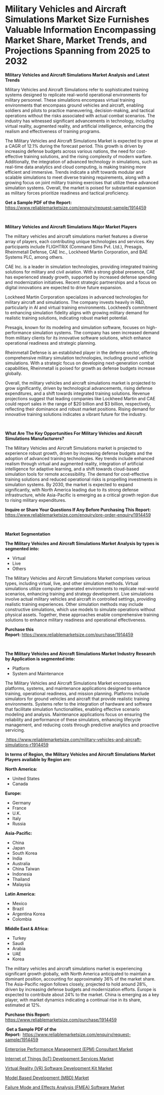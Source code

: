 <p><h1>Military Vehicles and Aircraft Simulations Market Size Furnishes Valuable Information Encompassing Market Share, Market Trends, and Projections Spanning from 2025 to 2032</h1></p><p><strong>Military Vehicles and Aircraft Simulations Market Analysis and Latest Trends</strong></p>
<p><p>Military Vehicles and Aircraft Simulations refer to sophisticated training systems designed to replicate real-world operational environments for military personnel. These simulations encompass virtual training environments that encompass ground vehicles and aircraft, enabling soldiers and pilots to practice maneuvering, decision-making, and tactical operations without the risks associated with actual combat scenarios. The industry has witnessed significant advancements in technology, including virtual reality, augmented reality, and artificial intelligence, enhancing the realism and effectiveness of training programs.</p><p>The Military Vehicles and Aircraft Simulations Market is expected to grow at a CAGR of 12.1% during the forecast period. This growth is driven by increasing defense budgets across various nations, the need for cost-effective training solutions, and the rising complexity of modern warfare. Additionally, the integration of advanced technology in simulations, such as real-time data analytics and cloud computing, is making training more efficient and immersive. Trends indicate a shift towards modular and scalable simulations to meet diverse training requirements, along with a growing focus on joint military training exercises that utilize these advanced simulation systems. Overall, the market is poised for substantial expansion as military forces prioritize readiness and tactical proficiency.</p></p>
<p><strong>Get a Sample PDF of the Report:&nbsp;</strong> <a href="https://www.reliablemarketsize.com/enquiry/request-sample/1914459?utm_campaign=2334&utm_medium=2&utm_source=Github&utm_content=ia&utm_term=11032025&utm_id=military-vehicles-and-aircraft-simulations">https://www.reliablemarketsize.com/enquiry/request-sample/1914459</a></p>
<p>&nbsp;</p>
<p><strong>Military Vehicles and Aircraft Simulations Major Market Players</strong></p>
<p><p>The military vehicles and aircraft simulations market features a diverse array of players, each contributing unique technologies and services. Key participants include FLIGHTRiX (Command Sims Pvt. Ltd.), Presagis, Rheinmetall Defense, CAE Inc., Lockheed Martin Corporation, and BAE Systems PLC, among others.</p><p>CAE Inc. is a leader in simulation technologies, providing integrated training solutions for military and civil aviation. With a strong global presence, CAE has experienced steady growth, supported by increased defense spending and modernization initiatives. Recent strategic partnerships and a focus on digital innovations are expected to drive future expansion.</p><p>Lockheed Martin Corporation specializes in advanced technologies for military aircraft and simulations. The company invests heavily in R&D, particularly in AI and virtual training environments. Lockheed’s commitment to enhancing simulation fidelity aligns with growing military demand for realistic training solutions, indicating robust market potential.</p><p>Presagis, known for its modeling and simulation software, focuses on high-performance simulation systems. The company has seen increased demand from military clients for its innovative software solutions, which enhance operational readiness and strategic planning.</p><p>Rheinmetall Defense is an established player in the defense sector, offering comprehensive military simulation technologies, including ground vehicle simulations. With a strategic focus on developing next-generation combat capabilities, Rheinmetall is poised for growth as defense budgets increase globally.</p><p>Overall, the military vehicles and aircraft simulations market is projected to grow significantly, driven by technological advancements, rising defense expenditures, and a shift towards integrated training solutions. Revenue projections suggest that leading companies like Lockheed Martin and CAE could report sales in the range of $20 billion and $3 billion, respectively, reflecting their dominance and robust market positions. Rising demand for innovative training solutions indicates a vibrant future for the industry.</p></p>
<p>&nbsp;</p>
<p><strong>What Are The Key Opportunities For Military Vehicles and Aircraft Simulations Manufacturers?</strong></p>
<p><p>The Military Vehicles and Aircraft Simulations market is projected to experience robust growth, driven by increasing defense budgets and the adoption of advanced training technologies. Key trends include enhanced realism through virtual and augmented reality, integration of artificial intelligence for adaptive learning, and a shift towards cloud-based simulation tools for remote accessibility. The demand for cost-effective training solutions and reduced operational risks is propelling investments in simulation systems. By 2030, the market is expected to expand significantly, with North America leading due to its strong defense infrastructure, while Asia-Pacific is emerging as a critical growth region due to rising military expenditures.</p></p>
<p><strong>Inquire or Share Your Questions If Any Before Purchasing This Report:</strong> <a href="https://www.reliablemarketsize.com/enquiry/pre-order-enquiry/1914459?utm_campaign=2334&utm_medium=2&utm_source=Github&utm_content=ia&utm_term=11032025&utm_id=military-vehicles-and-aircraft-simulations">https://www.reliablemarketsize.com/enquiry/pre-order-enquiry/1914459</a></p>
<p>&nbsp;</p>
<p><strong>Market Segmentation</strong></p>
<p><strong>The Military Vehicles and Aircraft Simulations Market Analysis by types is segmented into:</strong></p>
<p><ul><li>Virtual</li><li>Live</li><li>Others</li></ul></p>
<p><p>The Military Vehicles and Aircraft Simulations Market comprises various types, including virtual, live, and other simulation methods. Virtual simulations utilize computer-generated environments to replicate real-world scenarios, enhancing training and strategy development. Live simulations involve actual military vehicles and aircraft in controlled settings, providing realistic training experiences. Other simulation methods may include constructive simulations, which use models to simulate operations without physical assets. Together, these approaches enable comprehensive training solutions to enhance military readiness and operational effectiveness.</p></p>
<p><strong>Purchase this Report:&nbsp;</strong><a href="https://www.reliablemarketsize.com/purchase/1914459?utm_campaign=2334&utm_medium=2&utm_source=Github&utm_content=ia&utm_term=11032025&utm_id=military-vehicles-and-aircraft-simulations">https://www.reliablemarketsize.com/purchase/1914459</a></p>
<p>&nbsp;</p>
<p><strong>The Military Vehicles and Aircraft Simulations Market Industry Research by Application is segmented into:</strong></p>
<p><ul><li>Platform</li><li>System and Maintenance</li></ul></p>
<p><p>The Military Vehicles and Aircraft Simulations Market encompasses platforms, systems, and maintenance applications designed to enhance training, operational readiness, and mission planning. Platforms include simulators for ground vehicles and aircraft that provide realistic training environments. Systems refer to the integration of hardware and software that facilitate simulation functionalities, enabling effective scenario modeling and analysis. Maintenance applications focus on ensuring the reliability and performance of these simulators, enhancing lifecycle management, and reducing costs through predictive analytics and proactive servicing.</p></p>
<p><a href="https://www.reliablemarketsize.com/military-vehicles-and-aircraft-simulations-r1914459?utm_campaign=2334&utm_medium=2&utm_source=Github&utm_content=ia&utm_term=11032025&utm_id=military-vehicles-and-aircraft-simulations">&nbsp;https://www.reliablemarketsize.com/military-vehicles-and-aircraft-simulations-r1914459</a></p>
<p><strong>In terms of Region, the Military Vehicles and Aircraft Simulations Market Players available by Region are:</strong></p>
<p>
    <p> <strong> North America: </strong>
        <ul>
            <li>United States</li>
            <li>Canada</li>
        </ul>
        </p> 
    <p> <strong> Europe: </strong>
        <ul>
            <li>Germany</li>
            <li>France</li>
            <li>U.K.</li>
            <li>Italy</li>
            <li>Russia</li>
        </ul>
        </p> 
    <p> <strong> Asia-Pacific: </strong>
        <ul>
            <li>China</li>
            <li>Japan</li>
            <li>South Korea</li>
            <li>India</li>
            <li>Australia</li>
            <li>China Taiwan</li>
            <li>Indonesia</li>
            <li>Thailand</li>
            <li>Malaysia</li>
        </ul>
        </p> 
    <p> <strong> Latin America: </strong>
        <ul>
            <li>Mexico</li>
            <li>Brazil</li>
            <li>Argentina Korea</li>
            <li>Colombia</li>
        </ul>
        </p> 
    <p> <strong> Middle East & Africa: </strong>
        <ul>
            <li>Turkey</li>
            <li>Saudi</li>
            <li>Arabia</li>
            <li>UAE</li>
            <li>Korea</li>
        </ul>
    </p>
    </p>
<p><p>The military vehicles and aircraft simulations market is experiencing significant growth globally, with North America anticipated to maintain a dominant position, accounting for approximately 36% of the market share. The Asia-Pacific region follows closely, projected to hold around 28%, driven by increasing defense budgets and modernization efforts. Europe is expected to contribute about 24% to the market. China is emerging as a key player, with market dynamics indicating a continual rise in its share, estimated at 12%.</p></p>
<p><strong>Purchase this Report: </strong><a href="https://www.reliablemarketsize.com/purchase/1914459?utm_campaign=2334&utm_medium=2&utm_source=Github&utm_content=ia&utm_term=11032025&utm_id=military-vehicles-and-aircraft-simulations">https://www.reliablemarketsize.com/purchase/1914459</a></p>
<p>&nbsp;<strong>Get a Sample PDF of the Report:&nbsp;&nbsp;</strong><a href="https://www.reliablemarketsize.com/enquiry/request-sample/1914459?utm_campaign=2334&utm_medium=2&utm_source=Github&utm_content=ia&utm_term=11032025&utm_id=military-vehicles-and-aircraft-simulations">https://www.reliablemarketsize.com/enquiry/request-sample/1914459</a></p>
<p><strong></strong></p>
<p><p><a href="https://github.com/stickkinkel/Market-Research-Report-List-1/blob/main/enterprise-performance-management-epm-consultant-market.md?utm_campaign=2334&utm_medium=2&utm_source=Github&utm_content=ia&utm_term=11032025&utm_id=military-vehicles-and-aircraft-simulations">Enterprise Performance Management (EPM) Consultant Market</a></p><p><a href="https://github.com/shafriusizi/Market-Research-Report-List-1/blob/main/internet-of-things-iot-development-services-market.md?utm_campaign=2334&utm_medium=2&utm_source=Github&utm_content=ia&utm_term=11032025&utm_id=military-vehicles-and-aircraft-simulations">Internet of Things (IoT) Development Services Market</a></p><p><a href="https://github.com/lefiobakali/Market-Research-Report-List-1/blob/main/virtual-reality-vr-software-development-kit-market.md?utm_campaign=2334&utm_medium=2&utm_source=Github&utm_content=ia&utm_term=11032025&utm_id=military-vehicles-and-aircraft-simulations">Virtual Reality (VR) Software Development Kit Market</a></p><p><a href="https://github.com/kukolkasimo5/Market-Research-Report-List-1/blob/main/model-based-development-mbd-market.md?utm_campaign=2334&utm_medium=2&utm_source=Github&utm_content=ia&utm_term=11032025&utm_id=military-vehicles-and-aircraft-simulations">Model Based Development (MBD) Market</a></p><p><a href="https://github.com/mudgeadamsvx/Market-Research-Report-List-1/blob/main/failure-mode-and-effects-analysis-fmea-software-market.md?utm_campaign=2334&utm_medium=2&utm_source=Github&utm_content=ia&utm_term=11032025&utm_id=military-vehicles-and-aircraft-simulations">Failure Mode and Effects Analysis (FMEA) Software Market</a></p></p>